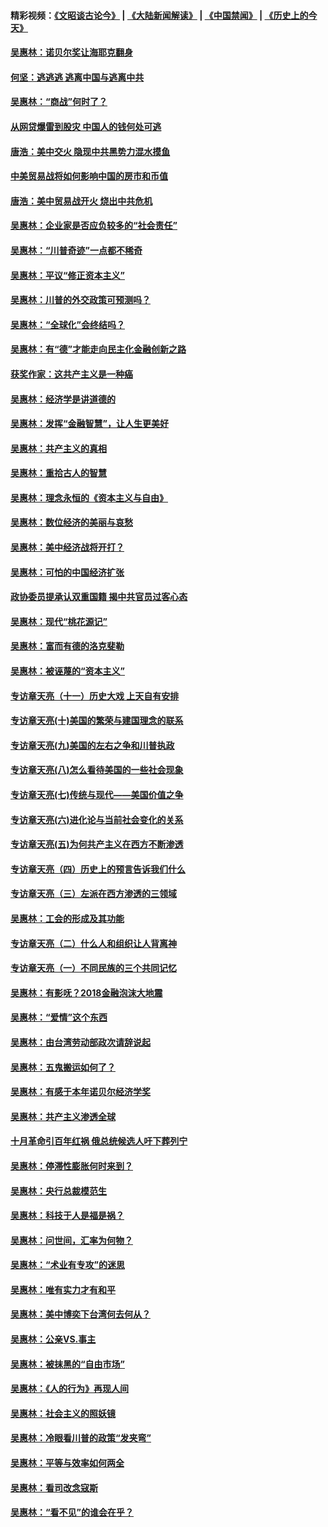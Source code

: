 #### 精彩视频：[《文昭谈古论今》](https://github.com/gfw-breaker/wenzhao/blob/master/README.md?t=01210330) | [《大陆新闻解读》](https://github.com/gfw-breaker/ntdtv-comedy/blob/master/README.md?t=01210330) | [《中国禁闻》](https://github.com/gfw-breaker/ntdtv-news/blob/master/README.md?t=01210330) | [《历史上的今天》](https://github.com/gfw-breaker/today-in-history/blob/master/README.md?t=01210330) 

#### [吴惠林：诺贝尔奖让海耶克翻身](../pages/nsc423/n10890049.md?t=01210330) 

#### [何坚：逃逃逃 逃离中国与逃离中共](../pages/nsc423/n10592891.md?t=01210330) 

#### [吴惠林：“商战”何时了？](../pages/nsc423/n10573558.md?t=01210330) 

#### [从网贷爆雷到股灾 中国人的钱何处可逃](../pages/nsc423/n10572800.md?t=01210330) 

#### [唐浩：美中交火 隐现中共黑势力混水摸鱼](../pages/nsc423/n10544040.md?t=01210330) 

#### [中美贸易战将如何影响中国的房市和币值](../pages/nsc423/n10543697.md?t=01210330) 

#### [唐浩：美中贸易战开火 烧出中共危机](../pages/nsc423/n10540126.md?t=01210330) 

#### [吴惠林：企业家是否应负较多的“社会责任”](../pages/nsc423/n10535022.md?t=01210330) 

#### [吴惠林：“川普奇迹”一点都不稀奇](../pages/nsc423/n10512808.md?t=01210330) 

#### [吴惠林：平议“修正资本主义”](../pages/nsc423/n10495724.md?t=01210330) 

#### [吴惠林：川普的外交政策可预测吗？](../pages/nsc423/n10462387.md?t=01210330) 

#### [吴惠林：“全球化”会终结吗？](../pages/nsc423/n10452838.md?t=01210330) 

#### [吴惠林：有“德”才能走向民主化金融创新之路](../pages/nsc423/n10432292.md?t=01210330) 

#### [获奖作家：这共产主义是一种癌](../pages/nsc423/n10431541.md?t=01210330) 

#### [吴惠林：经济学是讲道德的](../pages/nsc423/n10398014.md?t=01210330) 

#### [吴惠林：发挥“金融智慧”，让人生更美好](../pages/nsc423/n10375019.md?t=01210330) 

#### [吴惠林：共产主义的真相](../pages/nsc423/n10351394.md?t=01210330) 

#### [吴惠林：重拾古人的智慧](../pages/nsc423/n10337691.md?t=01210330) 

#### [吴惠林：理念永恒的《资本主义与自由》](../pages/nsc423/n10316274.md?t=01210330) 

#### [吴惠林：数位经济的美丽与哀愁](../pages/nsc423/n10292946.md?t=01210330) 

#### [吴惠林：美中经济战将开打？](../pages/nsc423/n10258825.md?t=01210330) 

#### [吴惠林：可怕的中国经济扩张](../pages/nsc423/n10219147.md?t=01210330) 

#### [政协委员提承认双重国籍 揭中共官员过客心态](../pages/nsc423/n10208809.md?t=01210330) 

#### [吴惠林：现代“桃花源记”](../pages/nsc423/n10185234.md?t=01210330) 

#### [吴惠林：富而有德的洛克斐勒](../pages/nsc423/n10142264.md?t=01210330) 

#### [吴惠林：被诬蔑的“资本主义”](../pages/nsc423/n10124816.md?t=01210330) 

#### [专访章天亮（十一）历史大戏 上天自有安排](../pages/nsc423/n10094905.md?t=01210330) 

#### [专访章天亮(十)美国的繁荣与建国理念的联系](../pages/nsc423/n10094899.md?t=01210330) 

#### [专访章天亮(九)美国的左右之争和川普执政](../pages/nsc423/n10094889.md?t=01210330) 

#### [专访章天亮(八)怎么看待美国的一些社会现象](../pages/nsc423/n10094857.md?t=01210330) 

#### [专访章天亮(七)传统与现代——美国价值之争](../pages/nsc423/n10093140.md?t=01210330) 

#### [专访章天亮(六)进化论与当前社会变化的关系](../pages/nsc423/n10092036.md?t=01210330) 

#### [专访章天亮(五)为何共产主义在西方不断渗透](../pages/nsc423/n10083620.md?t=01210330) 

#### [专访章天亮（四）历史上的预言告诉我们什么](../pages/nsc423/n10083606.md?t=01210330) 

#### [专访章天亮（三）左派在西方渗透的三领域](../pages/nsc423/n10081115.md?t=01210330) 

#### [吴惠林：工会的形成及其功能](../pages/nsc423/n10080633.md?t=01210330) 

#### [专访章天亮（二）什么人和组织让人背离神](../pages/nsc423/n10076637.md?t=01210330) 

#### [专访章天亮（一）不同民族的三个共同记忆](../pages/nsc423/n10074188.md?t=01210330) 

#### [吴惠林：有影呒？2018金融泡沫大地震](../pages/nsc423/n10040534.md?t=01210330) 

#### [吴惠林：“爱情”这个东西](../pages/nsc423/n10019423.md?t=01210330) 

#### [吴惠林：由台湾劳动部政次请辞说起](../pages/nsc423/n9979679.md?t=01210330) 

#### [吴惠林：五鬼搬运如何了？](../pages/nsc423/n9925338.md?t=01210330) 

#### [吴惠林：有感于本年诺贝尔经济学奖](../pages/nsc423/n9871883.md?t=01210330) 

#### [吴惠林：共产主义渗透全球](../pages/nsc423/n9812748.md?t=01210330) 

#### [十月革命引百年红祸 俄总统候选人吁下葬列宁](../pages/nsc423/n9810182.md?t=01210330) 

#### [吴惠林：停滞性膨胀何时来到？](../pages/nsc423/n9764136.md?t=01210330) 

#### [吴惠林：央行总裁模范生](../pages/nsc423/n9728134.md?t=01210330) 

#### [吴惠林：科技于人是福是祸？](../pages/nsc423/n9672982.md?t=01210330) 

#### [吴惠林：问世间，汇率为何物？](../pages/nsc423/n9621788.md?t=01210330) 

#### [吴惠林：“术业有专攻”的迷思](../pages/nsc423/n9580363.md?t=01210330) 

#### [吴惠林：唯有实力才有和平](../pages/nsc423/n9529599.md?t=01210330) 

#### [吴惠林：美中博奕下台湾何去何从？](../pages/nsc423/n9483598.md?t=01210330) 

#### [吴惠林：公亲VS.事主](../pages/nsc423/n9425637.md?t=01210330) 

#### [吴惠林：被抹黑的“自由市场”](../pages/nsc423/n9351545.md?t=01210330) 

#### [吴惠林：《人的行为》再现人间](../pages/nsc423/n9296339.md?t=01210330) 

#### [吴惠林：社会主义的照妖镜](../pages/nsc423/n9243460.md?t=01210330) 

#### [吴惠林：冷眼看川普的政策“发夹弯”](../pages/nsc423/n9120684.md?t=01210330) 

#### [吴惠林：平等与效率如何两全](../pages/nsc423/n9075430.md?t=01210330) 

#### [吴惠林：看司改念寇斯](../pages/nsc423/n9024915.md?t=01210330) 

#### [吴惠林：“看不见”的谁会在乎？](../pages/nsc423/n8977488.md?t=01210330) 

